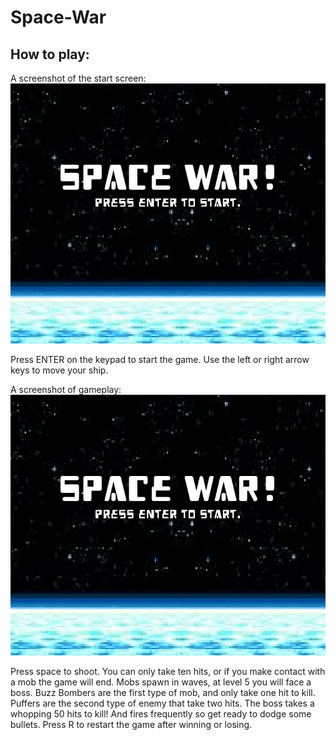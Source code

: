 # Space-War

## How to play: 

A screenshot of the start screen: 
![alt text][logo]

[logo]: https://github.com/Propelledshrimp/Space-War/blob/master/start_screen_screenshot.PNG "Logo Title Text 2"

Press ENTER on the keypad to start the game. 
Use the left or right arrow keys to move your ship.

A screenshot of gameplay:
![alt text][logo]

[logo]: https://github.com/Propelledshrimp/Space-War/blob/master/gameplay_screenshot.PNG "Logo Title Text 2"
Press space to shoot.
You can only take ten hits, or if you make contact with a mob the game will end.
Mobs spawn in waves, at level 5 you will face a boss. 
Buzz Bombers are the first type of mob, and only take one hit to kill. 
Puffers are the second type of enemy that take two hits.
The boss takes a whopping 50 hits to kill! And fires frequently so get ready to dodge some bullets. 
Press R to restart the game after winning or losing. 
